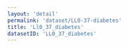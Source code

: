 ```yaml
---
layout: 'detail'
permalink: 'dataset/LL0-37-diabetes'
title: 'Ll0_37_diabetes'
datasetID: 'LL0_37_diabetes'
---
```

